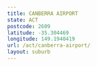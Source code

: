 ```yaml
---
title: CANBERRA AIRPORT
state: ACT
postcode: 2609
latitude: -35.304469
longitude: 149.1940419
url: /act/canberra-airport/
layout: suburb
---
```

